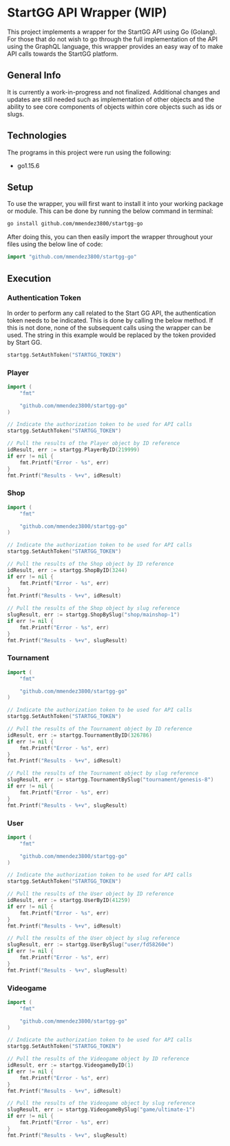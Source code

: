 # StartGG API Wrapper (WIP)
This project implements a wrapper for the StartGG API using Go (Golang). For those that do not wish to go through the full implementation of the API using the GraphQL language, this wrapper provides an easy way of to make API calls towards the StartGG platform.

## General Info
It is currently a work-in-progress and not finalized. Additional changes and updates are still needed such as implementation of other objects and the ability to see core components of objects within core objects such as ids or slugs.

## Technologies
The programs in this project were run using the following:
* go1.15.6

## Setup
To use the wrapper, you will first want to install it into your working package or module. This can be done by running the below command in terminal:
```bash
go install github.com/mmendez3800/startgg-go
```

After doing this, you can then easily import the wrapper throughout your files using the below line of code:
```go
import "github.com/mmendez3800/startgg-go"
```

## Execution

### Authentication Token
In order to perform any call related to the Start GG API, the authentication token needs to be indicated. This is done by calling
the below method. If this is not done, none of the subsequent calls using the wrapper can be used. The string in this example would be replaced by the token provided by Start GG.

```go
startgg.SetAuthToken("STARTGG_TOKEN")
```

### Player
```go
import (
    "fmt"

    "github.com/mmendez3800/startgg-go"
)

// Indicate the authorization token to be used for API calls
startgg.SetAuthToken("STARTGG_TOKEN")

// Pull the results of the Player object by ID reference
idResult, err := startgg.PlayerByID(219999)
if err != nil {
    fmt.Printf("Error - %s", err)
}
fmt.Printf("Results - %+v", idResult)
```

### Shop
```go
import (
    "fmt"

    "github.com/mmendez3800/startgg-go"
)

// Indicate the authorization token to be used for API calls
startgg.SetAuthToken("STARTGG_TOKEN")

// Pull the results of the Shop object by ID reference
idResult, err := startgg.ShopByID(3244)
if err != nil {
    fmt.Printf("Error - %s", err)
}
fmt.Printf("Results - %+v", idResult)

// Pull the results of the Shop object by slug reference
slugResult, err := startgg.ShopBySlug("shop/mainshop-1")
if err != nil {
    fmt.Printf("Error - %s", err)
}
fmt.Printf("Results - %+v", slugResult)
```

### Tournament
```go
import (
    "fmt"

    "github.com/mmendez3800/startgg-go"
)

// Indicate the authorization token to be used for API calls
startgg.SetAuthToken("STARTGG_TOKEN")

// Pull the results of the Tournament object by ID reference
idResult, err := startgg.TournamentByID(326786)
if err != nil {
    fmt.Printf("Error - %s", err)
}
fmt.Printf("Results - %+v", idResult)

// Pull the results of the Tournament object by slug reference
slugResult, err := startgg.TournamentBySlug("tournament/genesis-8")
if err != nil {
    fmt.Printf("Error - %s", err)
}
fmt.Printf("Results - %+v", slugResult)
```

### User
```go
import (
    "fmt"

    "github.com/mmendez3800/startgg-go"
)

// Indicate the authorization token to be used for API calls
startgg.SetAuthToken("STARTGG_TOKEN")

// Pull the results of the User object by ID reference
idResult, err := startgg.UserByID(41259)
if err != nil {
    fmt.Printf("Error - %s", err)
}
fmt.Printf("Results - %+v", idResult)

// Pull the results of the User object by slug reference
slugResult, err := startgg.UserBySlug("user/fd58260e")
if err != nil {
    fmt.Printf("Error - %s", err)
}
fmt.Printf("Results - %+v", slugResult)
```

### Videogame
```go
import (
    "fmt"

    "github.com/mmendez3800/startgg-go"
)

// Indicate the authorization token to be used for API calls
startgg.SetAuthToken("STARTGG_TOKEN")

// Pull the results of the Videogame object by ID reference
idResult, err := startgg.VideogameByID(1)
if err != nil {
    fmt.Printf("Error - %s", err)
}
fmt.Printf("Results - %+v", idResult)

// Pull the results of the Videogame object by slug reference
slugResult, err := startgg.VideogameBySlug("game/ultimate-1")
if err != nil {
    fmt.Printf("Error - %s", err)
}
fmt.Printf("Results - %+v", slugResult)
```
